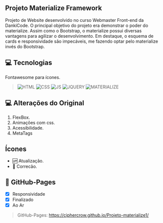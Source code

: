 ## Projeto Materialize Framework
Projeto de Website desenvolvido no curso Webmaster Front-end da DankiCode. O principal objetivo do projeto era demonstrar o poder do materialize. Assim como o Bootstrap, o materialize possui diversas vantagens para agilizar o desenvolvimento. Em destaque, o esquema de cards e responsividade são impecáveis, me fazendo optar pelo materialize invés do Bootstrap.

## 💻 Tecnologias 
Fontawesome para ícones.
>![HTML](https://img.shields.io/badge/HTML5-E34F26?style=for-the-badge&logo=html5&logoColor=white)
>![CSS](https://img.shields.io/badge/CSS3-1572B6?style=for-the-badge&logo=css3&logoColor=white)
>![JS](https://img.shields.io/badge/JavaScript-323330?style=for-the-badge&logo=javascript&logoColor=F7DF1E)
>![JQUERY](https://img.shields.io/badge/jQuery-0769AD?style=for-the-badge&logo=jquery&logoColor=white)
>![MATERIALIZE](https://img.shields.io/badge/MaterializeCss-ee6e73?style=for-the-badge&logo=css3&logoColor=white)

## 💻 Alterações do Original
1. FlexBox.
2. Animações com css.
3. Acessibilidade.
4. MetaTags

## Ícones
- :up: Atualização.
- :bug: Correcão.

## 📱 GitHub-Pages
- [x] Responsividade
- [x] Finalizado
- [x] Ao Ar

>GitHub-Pages: https://ciphercrow.github.io/Projeto-materialize1/

